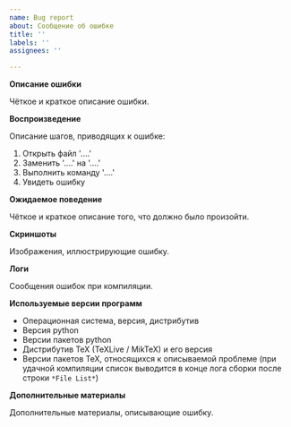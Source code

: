 ```yaml
---
name: Bug report
about: Сообщение об ошибке
title: ''
labels: ''
assignees: ''

---
```


**Описание ошибки**

Чёткое и краткое описание ошибки.

**Воспроизведение**

Описание шагов, приводящих к ошибке:

1. Открыть файл '....'
2. Заменить '....' на '....'
3. Выполнить команду '....'
4. Увидеть ошибку

**Ожидаемое поведение**

Чёткое и краткое описание того, что должно было произойти.

**Cкриншоты**

Изображения, иллюстрирующие ошибку.

**Логи**

Сообщения ошибок при компиляции.

**Используемые версии программ**

 - Операционная система, версия, дистрибутив
 - Версия python
 - Версии пакетов python
 - Дистрибутив TeX (TeXLive / MikTeX) и его версия
 - Версии пакетов TeX, относящихся к описываемой проблеме (при удачной компиляции список выводится в конце лога сборки после строки `*File List*`)

**Дополнительные материалы**

Дополнительные материалы, описывающие ошибку.
